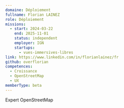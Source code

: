 ```yaml
---
domaine: Déploiement
fullname: Florian LAINEZ
role: Déploiement
missions:
  - start: 2024-03-22
    end: 2025-11-01
    status: independent
    employer: IGN
    startups:
      - vues-immersives-libres
link: https://www.linkedin.com/in/florianlainez/fr
github: overflorian
competences:
  - Croissance
  - OpenStreetMap
  - UX
memberType: beta
---
```

Expert OpenStreetMap